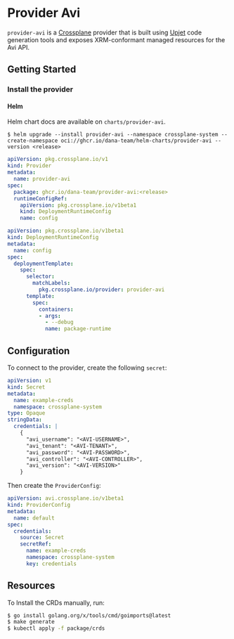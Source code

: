 # Provider Avi

`provider-avi` is a [Crossplane](https://crossplane.io/) provider that
is built using [Upjet](https://github.com/crossplane/upjet) code
generation tools and exposes XRM-conformant managed resources for the
Avi API.

## Getting Started

### Install the provider

#### Helm

Helm chart docs are available on `charts/provider-avi`.

```
$ helm upgrade --install provider-avi --namespace crossplane-system --create-namespace oci://ghcr.io/dana-team/helm-charts/provider-avi --version <release>
```

```yaml
apiVersion: pkg.crossplane.io/v1
kind: Provider
metadata:
  name: provider-avi
spec:
  package: ghcr.io/dana-team/provider-avi:<release>
  runtimeConfigRef:
    apiVersion: pkg.crossplane.io/v1beta1
    kind: DeploymentRuntimeConfig
    name: config
```

```yaml
apiVersion: pkg.crossplane.io/v1beta1
kind: DeploymentRuntimeConfig
metadata:
  name: config
spec:
  deploymentTemplate:
    spec:
      selector:
        matchLabels:
          pkg.crossplane.io/provider: provider-avi
      template:
        spec:
          containers:
          - args:
            - --debug
            name: package-runtime
```

## Configuration

To connect to the provider, create the following `secret`:

```yaml
apiVersion: v1
kind: Secret
metadata:
  name: example-creds
  namespace: crossplane-system
type: Opaque
stringData:
  credentials: |
    {
      "avi_username": "<AVI-USERNAME>",
      "avi_tenant": "<AVI-TENANT>",
      "avi_password": "<AVI-PASSWORD>",
      "avi_controller": "<AVI-CONTROLLER>",
      "avi_version": "<AVI-VERSION>"
    }
```

Then create the `ProviderConfig`:

```yaml
apiVersion: avi.crossplane.io/v1beta1
kind: ProviderConfig
metadata:
  name: default
spec:
  credentials:
    source: Secret
    secretRef:
      name: example-creds
      namespace: crossplane-system
      key: credentials
```

## Resources

To Install the CRDs manually, run:

```bash
$ go install golang.org/x/tools/cmd/goimports@latest
$ make generate
$ kubectl apply -f package/crds
```
